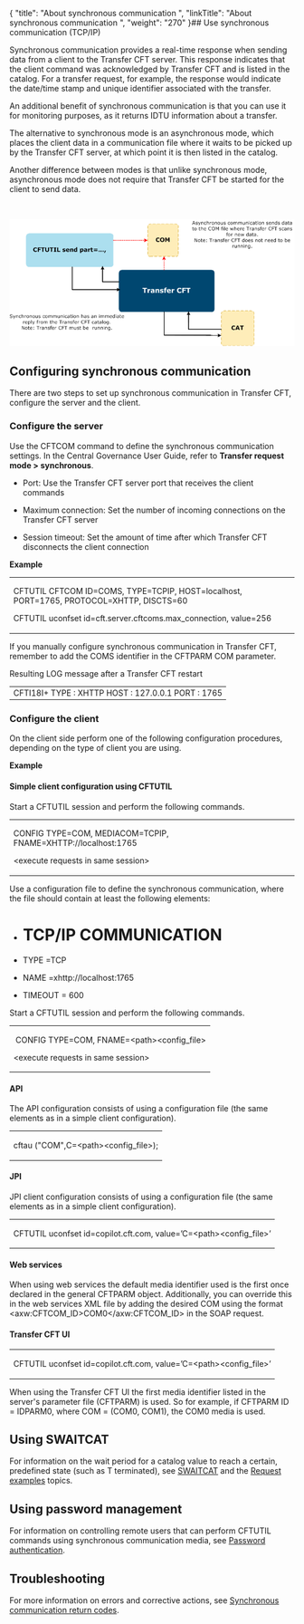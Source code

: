 {
    "title": "About synchronous communication ",
    "linkTitle": "About synchronous communication ",
    "weight": "270"
}## Use synchronous communication (TCP/IP)



Synchronous communication provides a real-time response when sending data from a client to the Transfer CFT server. This response indicates that the client command was acknowledged by Transfer CFT and is listed in the catalog. For a transfer request, for example, the response would indicate the date/time stamp and unique identifier associated with the transfer.



An additional benefit of synchronous communication is that you can use it for monitoring purposes, as it returns IDTU information about a transfer.



The alternative to synchronous mode is an asynchronous mode, which places the client data in a communication file where it waits to be picked up by the Transfer CFT server, at which point it is then listed in the catalog.



Another difference between modes is that unlike synchronous mode, asynchronous mode does not require that Transfer CFT be started for the client to send data.



 



![](new_synch_comm.png)



## Configuring synchronous communication



There are two steps to set up synchronous communication in Transfer CFT, configure the server and the client.



### Configure the server



Use the CFTCOM command to define the synchronous communication settings. In the Central Governance User Guide, refer to **Transfer request mode &gt; synchronous**.



-   Port: Use the Transfer CFT server port that receives the client commands

-   Maximum connection: Set the number of incoming connections on the Transfer CFT server

-   Session timeout: Set the amount of time after which Transfer CFT disconnects the client connection



**Example**



<table cellspacing="0">
   <col/>
   <tbody>
      <tr>
         <td>
            <p>CFTUTIL CFTCOM ID=COMS, TYPE=TCPIP, HOST=localhost, PORT=1765, PROTOCOL=XHTTP, DISCTS=60</p>
            <p>CFTUTIL uconfset id=cft.server.cftcoms.max_connection, value=256</p>
         </td>
      </tr>
   </tbody>
</table>



If you manually configure synchronous communication in Transfer CFT, remember to add the COMS identifier in the CFTPARM COM parameter.



Resulting LOG message after a Transfer CFT restart



<table cellspacing="0">
   <col/>
   <tbody>
      <tr>
         <td>CFTI18I+   TYPE : XHTTP   HOST  : 127.0.0.1  PORT : 1765         </td>
      </tr>
   </tbody>
</table>



### Configure the client



On the client side perform one of the following configuration procedures, depending on the type of client you are using.



**Example**



#### Simple client configuration using CFTUTIL



Start a CFTUTIL session and perform the following commands.



<table cellspacing="0">
   <col/>
   <tbody>
      <tr>
         <td>
            <p>CONFIG  TYPE=COM, MEDIACOM=TCPIP, FNAME=XHTTP://localhost:1765</p>
            <p>&lt;execute requests in same session&gt;</p>
         </td>
      </tr>
   </tbody>
</table>



Use a configuration file to define the synchronous communication, where the file should contain at least the following elements:



-   # TCP/IP COMMUNICATION

-   TYPE =TCP

-   NAME =xhttp://localhost:1765

-   TIMEOUT = 600



Start a CFTUTIL session and perform the following commands.



<table cellspacing="0">
   <col/>
   <tbody>
      <tr>
         <td>
            <p> CONFIG  TYPE=COM,  FNAME=&lt;path&gt;&lt;config_file&gt;</p>
            <p>&lt;execute requests in same session&gt;</p>
         </td>
      </tr>
   </tbody>
</table>



#### API



The API configuration consists of using a configuration file (the same elements as in a simple client configuration).



<table cellspacing="0">
   <col/>
   <tbody>
      <tr>
         <td>
            <p>cftau ("COM",C=&lt;path&gt;&lt;config_file&gt;);</p>
         </td>
      </tr>
   </tbody>
</table>



#### JPI



JPI client configuration consists of using a configuration file (the same elements as in a simple client configuration).



<table cellspacing="0">
   <col/>
   <tbody>
      <tr>
         <td>
            <p>CFTUTIL uconfset id=copilot.cft.com, value=’C=&lt;path&gt;&lt;config_file&gt;’ </p>
         </td>
      </tr>
   </tbody>
</table>



#### Web services



When using web services the default media identifier used is the first once declared in the general CFTPARM object. Additionally, you can override this in the web services XML file by adding the desired COM using the format &lt;axw:CFTCOM\_ID>COM0&lt;/axw:CFTCOM\_ID> in the SOAP request.



#### Transfer CFT UI



<table cellspacing="0">
   <col/>
   <tbody>
      <tr>
         <td>
            <p>CFTUTIL uconfset id=copilot.cft.com, value=’C=&lt;path&gt;&lt;config_file&gt;’ </p>
         </td>
      </tr>
   </tbody>
</table>



When using the Transfer CFT UI the first media identifier listed in the server's parameter file (CFTPARM) is used. So for example, if CFTPARM ID = IDPARM0, where COM = (COM0, COM1), the COM0 media is used.



## Using SWAITCAT



For information on the wait period for a catalog value to reach a certain, predefined state (such as T terminated), see [SWAITCAT](../define_transfer_wait_period) and the [Request examples](../../../c_intro_userinterfaces/about_cftutil/managing_transfer_states/sync_transfer_request_tasks) topics.



## Using password management



For information on controlling remote users that can perform CFTUTIL commands using synchronous communication media, see [Password authentication](../../../c_intro_userinterfaces/about_cftutil/control_remote_users_synch_com).



## Troubleshooting



For more information on errors and corrective actions, see [Synchronous communication return codes](../../../troubleshoot_intro/messages_and_error_codes_start_here/synch_comm_return_codes).

